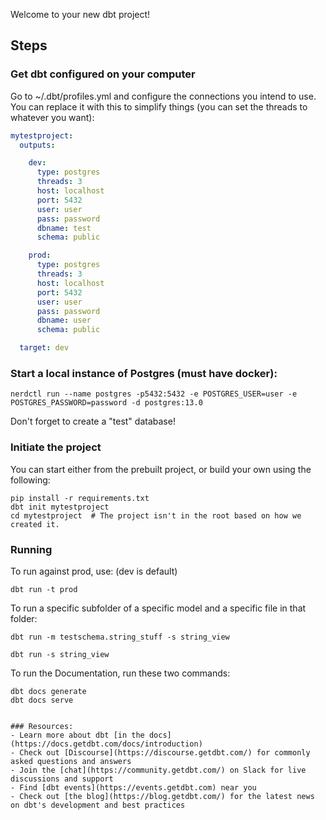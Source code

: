 Welcome to your new dbt project!

## Steps

### Get dbt configured on your computer


Go to ~/.dbt/profiles.yml and configure the connections you intend to use. You can replace it with this to simplify things (you can set the threads to whatever you want):
```yaml
mytestproject:
  outputs:

    dev:
      type: postgres
      threads: 3
      host: localhost
      port: 5432
      user: user
      pass: password
      dbname: test
      schema: public

    prod:
      type: postgres
      threads: 3
      host: localhost
      port: 5432
      user: user
      pass: password
      dbname: user
      schema: public

  target: dev
```

### Start a local instance of Postgres (must have docker):
```shell
nerdctl run --name postgres -p5432:5432 -e POSTGRES_USER=user -e POSTGRES_PASSWORD=password -d postgres:13.0
```
Don't forget to create a "test" database!

### Initiate the project
You can start either from the prebuilt project, or build your own using the following:
```shell
pip install -r requirements.txt
dbt init mytestproject
cd mytestproject  # The project isn't in the root based on how we created it.
```

### Running
To run against prod, use: (dev is default)
```shell
dbt run -t prod
```

To run a specific subfolder of a specific model and a specific file in that folder:
```shell
dbt run -m testschema.string_stuff -s string_view
```
```shell
dbt run -s string_view
```
To run the Documentation, run these two commands:
```shell
dbt docs generate
dbt docs serve


### Resources:
- Learn more about dbt [in the docs](https://docs.getdbt.com/docs/introduction)
- Check out [Discourse](https://discourse.getdbt.com/) for commonly asked questions and answers
- Join the [chat](https://community.getdbt.com/) on Slack for live discussions and support
- Find [dbt events](https://events.getdbt.com) near you
- Check out [the blog](https://blog.getdbt.com/) for the latest news on dbt's development and best practices
